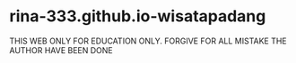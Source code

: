 # rina-333.github.io-wisatapadang

THIS WEB ONLY FOR EDUCATION ONLY.  FORGIVE FOR ALL MISTAKE THE AUTHOR HAVE BEEN DONE
